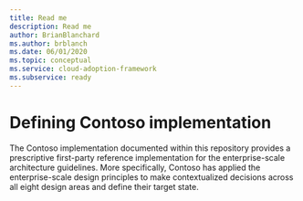 ```yaml
---
title: Read me
description: Read me
author: BrianBlanchard
ms.author: brblanch
ms.date: 06/01/2020
ms.topic: conceptual
ms.service: cloud-adoption-framework
ms.subservice: ready
---
```


# Defining Contoso implementation

The Contoso implementation documented within this repository provides a prescriptive first-party reference implementation for the enterprise-scale architecture guidelines. More specifically, Contoso has  applied the enterprise-scale design principles to make contextualized decisions across all eight design areas and define their target state.
